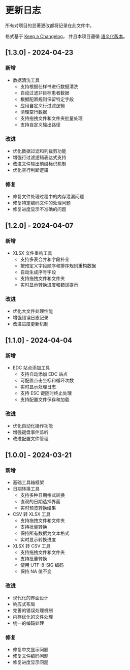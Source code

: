 # 更新日志

所有对项目的显著更改都将记录在此文件中。

格式基于 [Keep a Changelog](https://keepachangelog.com/zh-CN/1.0.0/)，
并且本项目遵循 [语义化版本](https://semver.org/lang/zh-CN/)。

## [1.3.0] - 2024-04-23

### 新增
- 数据清洗工具
  - 支持根据仕样书进行数据清洗
  - 自动过滤非目标患者数据
  - 根据配置规则保留特定字段
  - 应用自定义行过滤逻辑
  - 清理空行数据
  - 支持拖拽文件和文件夹批量处理
  - 支持自定义输出路径

### 改进
- 优化数据过滤和列裁剪功能
- 增强行过滤逻辑表达式支持
- 改进文件输出前缀标识机制
- 优化空行判断逻辑

### 修复
- 修复文件处理过程中的内存泄漏问题
- 修复特定编码文件的处理问题
- 修复进度显示不准确的问题

## [1.2.0] - 2024-04-07

### 新增
- XLSX 文件重构工具
  - 支持多表合并和字段补全
  - 按预定义字段顺序和排序规则重构数据
  - 自动生成序号字段
  - 支持拖拽文件和文件夹
  - 实时显示转换进度和错误提示

### 改进
- 优化大文件处理性能
- 增强错误日志记录
- 改进进度更新机制

## [1.1.0] - 2024-04-04

### 新增
- EDC 站点添加工具
  - 支持自动添加 EDC 站点
  - 可配置点击坐标和循环次数
  - 实时显示处理日志
  - 支持 ESC 键随时终止处理
  - 支持配置文件保存和加载

### 改进
- 优化自动化操作功能
- 增强键盘事件监听
- 改进配置文件管理

## [1.0.0] - 2024-03-21

### 新增
- 基础工具箱框架
- 日期转换工具
  - 支持多种日期格式转换
  - 直观的日期选择界面
  - 实时预览转换结果
- CSV 转 XLSX 工具
  - 支持拖拽文件和文件夹
  - 支持批量转换
  - 保持所有数据为文本格式
  - 实时显示转换进度
- XLSX 转 CSV 工具
  - 支持拖拽文件和文件夹
  - 支持批量转换
  - 使用 UTF-8-SIG 编码
  - 保持 NA 值不变

### 改进
- 现代化的界面设计
- 响应式布局
- 完善的错误处理机制
- 内存优化的文件处理
- 统一的编码处理

### 修复
- 修复中文显示问题
- 修复文件编码问题
- 修复进度显示问题

